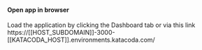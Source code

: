 #### Open app in browser

Load the application by clicking the Dashboard tab or via this link https://[[HOST_SUBDOMAIN]]-3000-[[KATACODA_HOST]].environments.katacoda.com/ 

